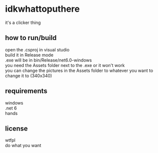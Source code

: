 # idkwhattoputhere

it's a clicker thing

## how to run/build

open the .csproj in visual studio  
build it in Release mode  
.exe will be in bin/Release/net6.0-windows  
you need the Assets folder next to the .exe or it won't work  
you can change the pictures in the Assets folder to whatever you want to change it to (340x340)

## requirements

windows  
.net 6  
hands


## license

wtfpl  
do what you want
